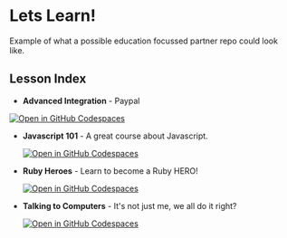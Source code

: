 # Lets Learn!
Example of what a possible education focussed partner repo could look like.


## Lesson Index

- **Advanced Integration** - Paypal

[![Open in GitHub Codespaces](https://github.com/codespaces/badge.svg)](https://codespaces.new/im-infomagnus/paypal-docs-KR?quickstart=1&devcontainer_path=.devcontainer%2Fadvanced-integration%2Fdevcontainer.json)

- **Javascript 101** - A great course about Javascript.

   [![Open in GitHub Codespaces](https://github.com/codespaces/badge.svg)](https://codespaces.new/im-infomagnus/paypal-docs-KR?quickstart=1&devcontainer_path=.devcontainer%2Fai%2Fdevcontainer.json)

- **Ruby Heroes** - Learn to become a Ruby HERO!
  
   [![Open in GitHub Codespaces](https://github.com/codespaces/badge.svg)](https://codespaces.new/im-infomagnus/paypal-docs-KR?quickstart=1&devcontainer_path=.devcontainer%2Fruby%2Fdevcontainer.json)

- **Talking to Computers** - It's not just me, we all do it right?
  
   [![Open in GitHub Codespaces](https://github.com/codespaces/badge.svg)](https://codespaces.new/im-infomagnus/paypal-docs-KR?quickstart=1&devcontainer_path=.devcontainer%2Fai%2Fdevcontainer.json)
